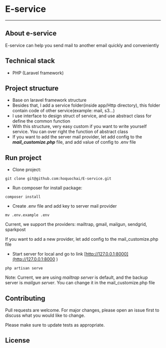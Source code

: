 # E-service
<hr>

## About e-service
E-service can help you send mail to another email quickly and conveniently

## Technical stack
- PHP (Laravel framework)

## Project structure
- Base on laravel framework structure
- Besides that, I add a service folder(inside app/Http directory), this folder contain code of other service(example: mail, s3...)
- I use interface to design struct of service, and use abstract class for define the common function
- With this structure, very easy custom if you want to write yourself service. You can over right the function of abstract class
- If you want to add the server mail provider, let add config to the **_mail_customize.php_** file, and add value of config to .env file

## Run project
- Clone project: 
```
git clone git@github.com:hoquochai/E-service.git
```

- Run composer for install package: 
```
composer install
```

- Create .env file and add key to server mail provider
```
mv .env.example .env
```
Current, we support the providers: mailtrap, gmail, mailgun, sendgrid, sparkpost

If you want to add a new provider, let add config to the mail_customize.php file

- Start server for local and go to link [http://127.0.0.1:8000](http://127.0.0.1:8000
)
```
php artisan serve
```
Note: Current, we are using _mailtrap server_ is default, and the backup server is _mailgun server_. You can change it in the mail_customize.php file

## Contributing
Pull requests are welcome. For major changes, please open an issue first to discuss what you would like to change.

Please make sure to update tests as appropriate.

## License
